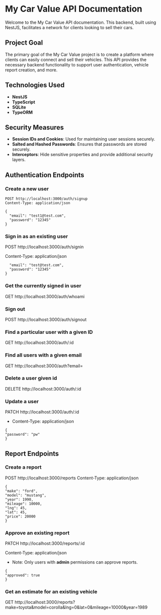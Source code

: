 # My Car Value API Documentation

Welcome to the My Car Value API documentation. This backend, built using NestJS, facilitates a network for clients looking to sell their cars.

## Project Goal

The primary goal of the My Car Value project is to create a platform where clients can easily connect and sell their vehicles. This API provides the necessary backend functionality to support user authentication, vehicle report creation, and more.

## Technologies Used

- **NestJS**
- **TypeScript**
- **SQLite**
- **TypeORM**

## Security Measures

- **Session IDs and Cookies**: Used for maintaining user sessions securely.
- **Salted and Hashed Passwords**: Ensures that passwords are stored securely.
- **Interceptors**: Hide sensitive properties and provide additional security layers.

## Authentication Endpoints

### Create a new user

```http
POST http://localhost:3000/auth/signup
Content-Type: application/json

{
  "email": "test1@test.com",
  "password": "12345"
}
```

### Sign in as an existing user

POST http://localhost:3000/auth/signin

Content-Type: application/json

```{
  "email": "test@test.com",
  "password": "12345"
}
```

### Get the currently signed in user

GET http://localhost:3000/auth/whoami

### Sign out

POST http://localhost:3000/auth/signout

### Find a particular user with a given ID

GET http://localhost:3000/auth/:id

### Find all users with a given email

GET http://localhost:3000/auth?email=

### Delete a user given id

DELETE http://localhost:3000/auth/:id

### Update a user

PATCH http://localhost:3000/auth/:id

- Content-Type: application/json

```
{
"password": "pw"
}
```

## Report Endpoints

### Create a report

POST http://localhost:3000/reports
Content-Type: application/json

```
{
"make": "ford",
"model": "mustang",
"year": 1990,
"mileage": 10000,
"lng": 45,
"lat": 45,
"price": 20000
}
```

### Approve an existing report

PATCH http://localhost:3000/reports/:id

Content-Type: application/json

- Note: Only users with **admin** permissions can approve reports.

```
{
"approved": true
}
```

### Get an estimate for an existing vehicle

GET http://localhost:3000/reports?make=toyota&model=corolla&lng=0&lat=0&mileage=10000&year=1989

